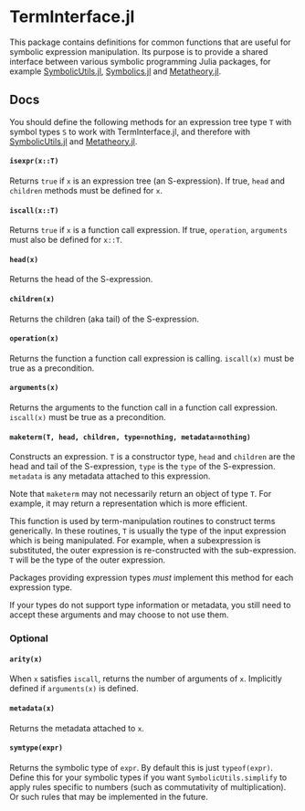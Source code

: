 # TermInterface.jl

This package contains definitions for common functions that are useful for symbolic expression manipulation.
Its purpose is to provide a shared interface between various symbolic programming Julia packages, for example 
[SymbolicUtils.jl](https://github.com/JuliaSymbolics/SymbolicUtils.jl), [Symbolics.jl](https://github.com/JuliaSymbolics/Symbolics.jl) and [Metatheory.jl](https://github.com/0x0f0f0f/Metatheory.jl).

## Docs
You should define the following methods for an expression tree type `T` with symbol types `S` to  work
with TermInterface.jl, and therefore with [SymbolicUtils.jl](https://github.com/JuliaSymbolics/SymbolicUtils.jl) 
and [Metatheory.jl](https://github.com/0x0f0f0f/Metatheory.jl).

#### `isexpr(x::T)` 

Returns `true` if `x` is an expression tree (an S-expression). If true, `head`
and `children` methods must be defined for `x`.

#### `iscall(x::T)`

Returns `true` if `x` is a function call expression. If true, `operation`, `arguments` must also be defined for `x::T`.


#### `head(x)`

Returns the head of the S-expression.

#### `children(x)`

Returns the children (aka tail) of the S-expression.


#### `operation(x)`

Returns the function a function call expression is calling. `iscall(x)` must be
true as a precondition.

#### `arguments(x)`

Returns the arguments to the function call in a function call expression.
`iscall(x)` must be true as a precondition.

#### `maketerm(T, head, children, type=nothing, metadata=nothing)`

Constructs an expression. `T` is a constructor type, `head` and `children` are
the head and tail of the S-expression, `type` is the `type` of the S-expression.
`metadata` is any metadata attached to this expression.

Note that `maketerm` may not necessarily return an object of type `T`. For example,
it may return a representation which is more efficient.

This function is used by term-manipulation routines to construct terms generically.
In these routines, `T` is usually the type of the input expression which is being manipulated.
For example, when a subexpression is substituted, the outer expression is re-constructed with
the sub-expression. `T` will be the type of the outer expression.

Packages providing expression types _must_ implement this method for each expression type.

If your types do not support type information or metadata, you still need to accept
these arguments and may choose to not use them.

### Optional

#### `arity(x)`

When `x` satisfies `iscall`, returns the number of arguments of `x`.
Implicitly defined if `arguments(x)` is defined.


#### `metadata(x)`

Returns the metadata attached to `x`.

#### `symtype(expr)`

Returns the symbolic type of `expr`. By default this is just `typeof(expr)`.
Define this for your symbolic types if you want `SymbolicUtils.simplify` to apply rules
specific to numbers (such as commutativity of multiplication). Or such
rules that may be implemented in the future.

<!-- TODO update examples -->
